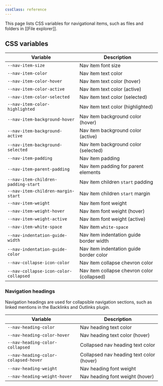 ```yaml
---
cssClass: reference
---
```


This page lists CSS variables for navigational items, such as files and folders in [[File explorer]].

## CSS variables

| Variable                              | Description                                 |
| ------------------------------------- | ------------------------------------------- |
| `--nav-item-size`                     | Nav item font size                          |
| `--nav-item-color`                    | Nav item text color                         |
| `--nav-item-color-hover`              | Nav item text color (hover)                 |
| `--nav-item-color-active`             | Nav item text color (active)                |
| `--nav-item-color-selected`           | Nav item text color (selected)              |
| `--nav-item-color-highlighted`        | Nav item text color (highlighted)           |
| `--nav-item-background-hover`         | Nav item background color (hover)           |
| `--nav-item-background-active`        | Nav item background color (active)          |
| `--nav-item-background-selected`      | Nav item background color (selected)        |
| `--nav-item-padding`                  | Nav item padding                            |
| `--nav-item-parent-padding`           | Nav item padding for parent elements        |
| `--nav-item-children-padding-start`   | Nav item children `start` padding           |
| `--nav-item-children-margin-start`    | Nav item children `start` margin            |
| `--nav-item-weight`                   | Nav item font weight                        |
| `--nav-item-weight-hover`             | Nav item font weight (hover)                |
| `--nav-item-weight-active`            | Nav item font weight (active)               |
| `--nav-item-white-space`              | Nav item `white-space`                      |
| `--nav-indentation-guide-width`       | Nav item indentation guide border width     |
| `--nav-indentation-guide-color`       | Nav item indentation guide border color     |
| `--nav-collapse-icon-color`           | Nav item collapse chevron color             |
| `--nav-collapse-icon-color-collapsed` | Nav item collapse chevron color (collapsed) |

### Navigation headings

Navigation headings are used for collapsible navigation sections, such as linked mentions in the Backlinks and Outlinks plugin.

| Variable                             | Description                              |
| ------------------------------------ | ---------------------------------------- |
| `--nav-heading-color`                | Nav heading text color                   |
| `--nav-heading-color-hover`          | Nav heading text color (hover)           |
| `--nav-heading-color-collapsed`      | Collapsed nav heading text color         |
| `--nav-heading-color-colapsed-hover` | Collapsed nav heading text color (hover) |
| `--nav-heading-weight`               | Nav heading font weight                  |
| `--nav-heading-weight-hover`         | Nav heading font weight (hover)          |

